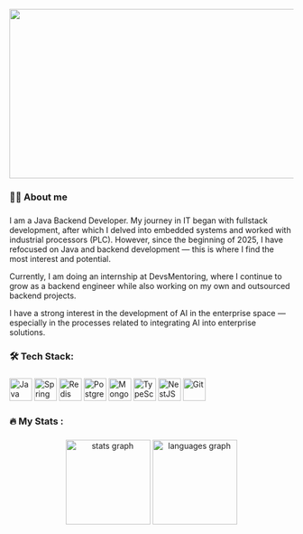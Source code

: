 <br clear="both">

<div align="center">
  <img height="300" width="600" src="https://user-images.githubusercontent.com/74038190/225813708-98b745f2-7d22-48cf-9150-083f1b00d6c9.gif"  />
</div>

###

<h3 align="left">👩‍💻 About me </h3>

###

I am a Java Backend Developer. My journey in IT began with fullstack development, after which I delved into embedded systems and worked with industrial processors (PLC). However, since the beginning of 2025, I have refocused on Java and backend development — this is where I find the most interest and potential.

Currently, I am doing an internship at DevsMentoring, where I continue to grow as a backend engineer while also working on my own and outsourced backend projects.

I have a strong interest in the development of AI in the enterprise space — especially in the processes related to integrating AI into enterprise solutions.



###

<h3 align="left">🛠 Tech Stack:</h3>

###

<p align="left">
  <img src="https://cdn.jsdelivr.net/gh/devicons/devicon/icons/java/java-original.svg" alt="Java" style="height: 40px; width: auto;" />
  <img src="https://profilinator.rishav.dev/skills-assets/springio-icon.svg" alt="Spring" style="height: 40px; width: auto;" />
  <img src="https://profilinator.rishav.dev/skills-assets/redis-original-wordmark.svg" alt="Redis" style="height: 40px; width: auto;" />
  <img src="https://cdn.jsdelivr.net/gh/devicons/devicon/icons/postgresql/postgresql-original.svg" alt="PostgreSQL" style="height: 40px; width: auto;" />
  <img src="https://cdn.jsdelivr.net/gh/devicons/devicon/icons/mongodb/mongodb-original.svg" alt="MongoDB" style="height: 40px; width: auto;" />
  <img src="https://cdn.jsdelivr.net/gh/devicons/devicon/icons/typescript/typescript-original.svg" alt="TypeScript" style="height: 40px; width: auto;" />
  <img src="https://profilinator.rishav.dev/skills-assets/nestjs.svg" alt="NestJS" style="height: 40px; width: auto;" />
  <img src="https://cdn.jsdelivr.net/gh/devicons/devicon/icons/git/git-original.svg" alt="Git" style="height: 40px; width: auto;" />
</p>

###

<h3 align="left">🔥 My Stats :</h3>

###


<div align="center">
  <img src="https://github-readme-stats.vercel.app/api?username=desser2002&hide_title=false&hide_rank=true&show_icons=true&include_all_commits=true&count_private=true&disable_animations=false&theme=dracula&locale=en&hide_border=false&order=1" height="150" alt="stats graph"  />
  <img src="https://github-readme-stats.vercel.app/api/top-langs?username=desser2002&locale=en&hide_title=false&layout=compact&card_width=320&langs_count=5&theme=dracula&hide_border=false&order=2" height="150" alt="languages graph"  />
</div>

###
